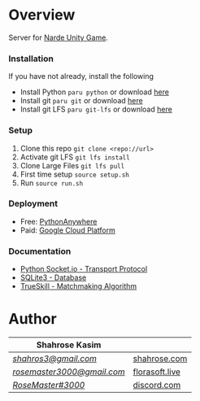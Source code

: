 # Overview
Server for [Narde Unity Game](https://github.com/liormushiev/Narde).


### Installation
If you have not already, install the following
* Install Python `paru python` or download [here](https://www.python.org/downloads/)
* Install git `paru git` or download [here](https://git-scm.com/downloads)
* Install git LFS `paru git-lfs` or download [here](https://git-lfs.github.com/)


### Setup
1. Clone this repo `git clone <repo://url>`
2. Activate git LFS `git lfs install`
3. Clone Large Files `git lfs pull`
4. First time setup `source setup.sh`
5. Run `source run.sh`


### Deployment
* Free: [PythonAnywhere](https://www.pythonanywhere.com/user/rosemaster3000/)
* Paid: [Google Cloud Platform](https://console.cloud.google.com/)


### Documentation
* [Python Socket.io - Transport Protocol](https://python-socketio.readthedocs.io/en/latest/intro.html) 
* [SQLite3 - Database](https://docs.python.org/3/library/sqlite3.html)
* [TrueSkill - Matchmaking Algorithm](https://trueskill.org/)

# Author
| Shahrose Kasim |             |
|----------------|-------------|
|*[shahros3@gmail.com](mailto:shahros3@gmail.com)*|[shahrose.com](http://shahrose.com)|
|*[rosemaster3000@gmail.com](mailto:rosemaster3000@gmail.com)*|[florasoft.live](https://florasoft.live) |
|*[RoseMaster#3000](https://discordapp.com/users/122224041296789508)*|[discord.com](https://discord.com/)|